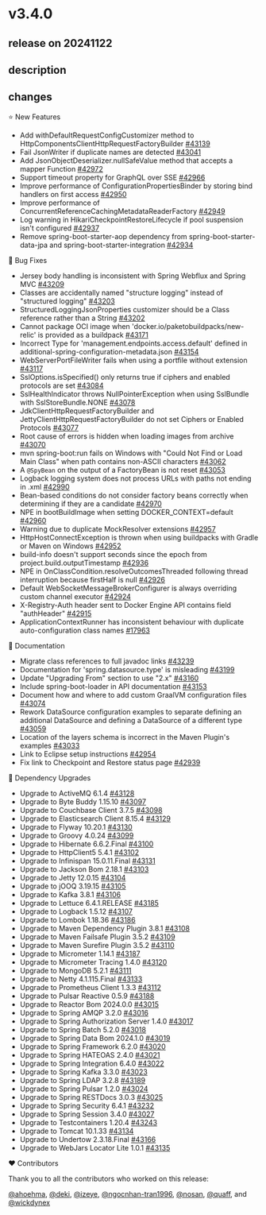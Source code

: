 # v3.4.0

## release on 20241122
## description
## changes
⭐ New Features

* Add withDefaultRequestConfigCustomizer method to HttpComponentsClientHttpRequestFactoryBuilder <a href="https://github.com/spring-projects/spring-boot/issues/43139" data-hovercard-type="issue" data-hovercard-url="/spring-projects/spring-boot/issues/43139/hovercard">#43139</a>
* Fail JsonWriter if duplicate names are detected <a href="https://github.com/spring-projects/spring-boot/issues/43041" data-hovercard-type="issue" data-hovercard-url="/spring-projects/spring-boot/issues/43041/hovercard">#43041</a>
* Add JsonObjectDeserializer.nullSafeValue method that accepts a mapper Function <a href="https://github.com/spring-projects/spring-boot/issues/42972" data-hovercard-type="issue" data-hovercard-url="/spring-projects/spring-boot/issues/42972/hovercard">#42972</a>
* Support timeout property for GraphQL over SSE <a href="https://github.com/spring-projects/spring-boot/pull/42966" data-hovercard-type="pull_request" data-hovercard-url="/spring-projects/spring-boot/pull/42966/hovercard">#42966</a>
* Improve performance of ConfigurationPropertiesBinder by storing bind handlers on first access <a href="https://github.com/spring-projects/spring-boot/issues/42950" data-hovercard-type="issue" data-hovercard-url="/spring-projects/spring-boot/issues/42950/hovercard">#42950</a>
* Improve performance of ConcurrentReferenceCachingMetadataReaderFactory <a href="https://github.com/spring-projects/spring-boot/issues/42949" data-hovercard-type="issue" data-hovercard-url="/spring-projects/spring-boot/issues/42949/hovercard">#42949</a>
* Log warning in HikariCheckpointRestoreLifecycle if pool suspension isn't configured <a href="https://github.com/spring-projects/spring-boot/pull/42937" data-hovercard-type="pull_request" data-hovercard-url="/spring-projects/spring-boot/pull/42937/hovercard">#42937</a>
* Remove spring-boot-starter-aop dependency from spring-boot-starter-data-jpa and spring-boot-starter-integration <a href="https://github.com/spring-projects/spring-boot/issues/42934" data-hovercard-type="issue" data-hovercard-url="/spring-projects/spring-boot/issues/42934/hovercard">#42934</a>

🐞 Bug Fixes

* Jersey body handling is inconsistent with Spring Webflux and Spring MVC <a href="https://github.com/spring-projects/spring-boot/issues/43209" data-hovercard-type="issue" data-hovercard-url="/spring-projects/spring-boot/issues/43209/hovercard">#43209</a>
* Classes are accidentally named "structure logging" instead of "structured logging" <a href="https://github.com/spring-projects/spring-boot/pull/43203" data-hovercard-type="pull_request" data-hovercard-url="/spring-projects/spring-boot/pull/43203/hovercard">#43203</a>
* StructuredLoggingJsonProperties customizer should be a Class reference rather than a String <a href="https://github.com/spring-projects/spring-boot/issues/43202" data-hovercard-type="issue" data-hovercard-url="/spring-projects/spring-boot/issues/43202/hovercard">#43202</a>
* Cannot package OCI image when 'docker.io/paketobuildpacks/new-relic' is provided as a buildpack <a href="https://github.com/spring-projects/spring-boot/issues/43171" data-hovercard-type="issue" data-hovercard-url="/spring-projects/spring-boot/issues/43171/hovercard">#43171</a>
* Incorrect Type for 'management.endpoints.access.default' defined in additional-spring-configuration-metadata.json <a href="https://github.com/spring-projects/spring-boot/issues/43154" data-hovercard-type="issue" data-hovercard-url="/spring-projects/spring-boot/issues/43154/hovercard">#43154</a>
* WebServerPortFileWriter fails when using a portfile without extension <a href="https://github.com/spring-projects/spring-boot/issues/43117" data-hovercard-type="issue" data-hovercard-url="/spring-projects/spring-boot/issues/43117/hovercard">#43117</a>
* SslOptions.isSpecified() only returns true if ciphers and enabled protocols are set <a href="https://github.com/spring-projects/spring-boot/issues/43084" data-hovercard-type="issue" data-hovercard-url="/spring-projects/spring-boot/issues/43084/hovercard">#43084</a>
* SslHealthIndicator throws NullPointerException when using SslBundle with SslStoreBundle.NONE <a href="https://github.com/spring-projects/spring-boot/issues/43078" data-hovercard-type="issue" data-hovercard-url="/spring-projects/spring-boot/issues/43078/hovercard">#43078</a>
* JdkClientHttpRequestFactoryBuilder and JettyClientHttpRequestFactoryBuilder do not set Ciphers or Enabled Protocols <a href="https://github.com/spring-projects/spring-boot/issues/43077" data-hovercard-type="issue" data-hovercard-url="/spring-projects/spring-boot/issues/43077/hovercard">#43077</a>
* Root cause of errors is hidden when loading images from archive <a href="https://github.com/spring-projects/spring-boot/issues/43070" data-hovercard-type="issue" data-hovercard-url="/spring-projects/spring-boot/issues/43070/hovercard">#43070</a>
* mvn spring-boot:run fails on Windows with "Could Not Find or Load Main Class" when path contains non-ASCII characters <a href="https://github.com/spring-projects/spring-boot/issues/43062" data-hovercard-type="issue" data-hovercard-url="/spring-projects/spring-boot/issues/43062/hovercard">#43062</a>
* A <code>@SpyBean</code> on the output of a FactoryBean is not reset <a href="https://github.com/spring-projects/spring-boot/issues/43053" data-hovercard-type="issue" data-hovercard-url="/spring-projects/spring-boot/issues/43053/hovercard">#43053</a>
* Logback logging system does not process URLs with paths not ending in .xml <a href="https://github.com/spring-projects/spring-boot/issues/42990" data-hovercard-type="issue" data-hovercard-url="/spring-projects/spring-boot/issues/42990/hovercard">#42990</a>
* Bean-based conditions do not consider factory beans correctly when determining if they are a candidate <a href="https://github.com/spring-projects/spring-boot/issues/42970" data-hovercard-type="issue" data-hovercard-url="/spring-projects/spring-boot/issues/42970/hovercard">#42970</a>
* NPE in bootBuildImage when setting DOCKER_CONTEXT=default <a href="https://github.com/spring-projects/spring-boot/issues/42960" data-hovercard-type="issue" data-hovercard-url="/spring-projects/spring-boot/issues/42960/hovercard">#42960</a>
* Warning due to duplicate MockResolver extensions <a href="https://github.com/spring-projects/spring-boot/issues/42957" data-hovercard-type="issue" data-hovercard-url="/spring-projects/spring-boot/issues/42957/hovercard">#42957</a>
* HttpHostConnectException is thrown when using buildpacks with Gradle or Maven on Windows <a href="https://github.com/spring-projects/spring-boot/issues/42952" data-hovercard-type="issue" data-hovercard-url="/spring-projects/spring-boot/issues/42952/hovercard">#42952</a>
* build-info doesn't support seconds since the epoch from project.build.outputTimestamp <a href="https://github.com/spring-projects/spring-boot/issues/42936" data-hovercard-type="issue" data-hovercard-url="/spring-projects/spring-boot/issues/42936/hovercard">#42936</a>
* NPE in OnClassCondition.resolveOutcomesThreaded following thread interruption because firstHalf is null <a href="https://github.com/spring-projects/spring-boot/issues/42926" data-hovercard-type="issue" data-hovercard-url="/spring-projects/spring-boot/issues/42926/hovercard">#42926</a>
* Default WebSocketMessageBrokerConfigurer is always overriding custom channel executor <a href="https://github.com/spring-projects/spring-boot/issues/42924" data-hovercard-type="issue" data-hovercard-url="/spring-projects/spring-boot/issues/42924/hovercard">#42924</a>
* X-Registry-Auth header sent to Docker Engine API contains field "authHeader" <a href="https://github.com/spring-projects/spring-boot/issues/42915" data-hovercard-type="issue" data-hovercard-url="/spring-projects/spring-boot/issues/42915/hovercard">#42915</a>
* ApplicationContextRunner has inconsistent behaviour with duplicate auto-configuration class names <a href="https://github.com/spring-projects/spring-boot/issues/17963" data-hovercard-type="issue" data-hovercard-url="/spring-projects/spring-boot/issues/17963/hovercard">#17963</a>

📔 Documentation

* Migrate class references to full javadoc links <a href="https://github.com/spring-projects/spring-boot/issues/43239" data-hovercard-type="issue" data-hovercard-url="/spring-projects/spring-boot/issues/43239/hovercard">#43239</a>
* Documentation for 'spring.datasource.type' is misleading <a href="https://github.com/spring-projects/spring-boot/issues/43199" data-hovercard-type="issue" data-hovercard-url="/spring-projects/spring-boot/issues/43199/hovercard">#43199</a>
* Update "Upgrading From" section to use "2.x" <a href="https://github.com/spring-projects/spring-boot/issues/43160" data-hovercard-type="issue" data-hovercard-url="/spring-projects/spring-boot/issues/43160/hovercard">#43160</a>
* Include spring-boot-loader in API documentation <a href="https://github.com/spring-projects/spring-boot/issues/43153" data-hovercard-type="issue" data-hovercard-url="/spring-projects/spring-boot/issues/43153/hovercard">#43153</a>
* Document how and where to add custom GraalVM configuration files <a href="https://github.com/spring-projects/spring-boot/issues/43074" data-hovercard-type="issue" data-hovercard-url="/spring-projects/spring-boot/issues/43074/hovercard">#43074</a>
* Rework DataSource configuration examples to separate defining an additional DataSource and defining a DataSource of a different type <a href="https://github.com/spring-projects/spring-boot/issues/43059" data-hovercard-type="issue" data-hovercard-url="/spring-projects/spring-boot/issues/43059/hovercard">#43059</a>
* Location of the layers schema is incorrect in the Maven Plugin's examples <a href="https://github.com/spring-projects/spring-boot/issues/43033" data-hovercard-type="issue" data-hovercard-url="/spring-projects/spring-boot/issues/43033/hovercard">#43033</a>
* Link to Eclipse setup instructions <a href="https://github.com/spring-projects/spring-boot/issues/42954" data-hovercard-type="issue" data-hovercard-url="/spring-projects/spring-boot/issues/42954/hovercard">#42954</a>
* Fix link to Checkpoint and Restore status page <a href="https://github.com/spring-projects/spring-boot/issues/42939" data-hovercard-type="issue" data-hovercard-url="/spring-projects/spring-boot/issues/42939/hovercard">#42939</a>

🔨 Dependency Upgrades

* Upgrade to ActiveMQ 6.1.4 <a href="https://github.com/spring-projects/spring-boot/issues/43128" data-hovercard-type="issue" data-hovercard-url="/spring-projects/spring-boot/issues/43128/hovercard">#43128</a>
* Upgrade to Byte Buddy 1.15.10 <a href="https://github.com/spring-projects/spring-boot/issues/43097" data-hovercard-type="issue" data-hovercard-url="/spring-projects/spring-boot/issues/43097/hovercard">#43097</a>
* Upgrade to Couchbase Client 3.7.5 <a href="https://github.com/spring-projects/spring-boot/issues/43098" data-hovercard-type="issue" data-hovercard-url="/spring-projects/spring-boot/issues/43098/hovercard">#43098</a>
* Upgrade to Elasticsearch Client 8.15.4 <a href="https://github.com/spring-projects/spring-boot/issues/43129" data-hovercard-type="issue" data-hovercard-url="/spring-projects/spring-boot/issues/43129/hovercard">#43129</a>
* Upgrade to Flyway 10.20.1 <a href="https://github.com/spring-projects/spring-boot/issues/43130" data-hovercard-type="issue" data-hovercard-url="/spring-projects/spring-boot/issues/43130/hovercard">#43130</a>
* Upgrade to Groovy 4.0.24 <a href="https://github.com/spring-projects/spring-boot/issues/43099" data-hovercard-type="issue" data-hovercard-url="/spring-projects/spring-boot/issues/43099/hovercard">#43099</a>
* Upgrade to Hibernate 6.6.2.Final <a href="https://github.com/spring-projects/spring-boot/issues/43100" data-hovercard-type="issue" data-hovercard-url="/spring-projects/spring-boot/issues/43100/hovercard">#43100</a>
* Upgrade to HttpClient5 5.4.1 <a href="https://github.com/spring-projects/spring-boot/issues/43102" data-hovercard-type="issue" data-hovercard-url="/spring-projects/spring-boot/issues/43102/hovercard">#43102</a>
* Upgrade to Infinispan 15.0.11.Final <a href="https://github.com/spring-projects/spring-boot/issues/43131" data-hovercard-type="issue" data-hovercard-url="/spring-projects/spring-boot/issues/43131/hovercard">#43131</a>
* Upgrade to Jackson Bom 2.18.1 <a href="https://github.com/spring-projects/spring-boot/issues/43103" data-hovercard-type="issue" data-hovercard-url="/spring-projects/spring-boot/issues/43103/hovercard">#43103</a>
* Upgrade to Jetty 12.0.15 <a href="https://github.com/spring-projects/spring-boot/issues/43104" data-hovercard-type="issue" data-hovercard-url="/spring-projects/spring-boot/issues/43104/hovercard">#43104</a>
* Upgrade to jOOQ 3.19.15 <a href="https://github.com/spring-projects/spring-boot/issues/43105" data-hovercard-type="issue" data-hovercard-url="/spring-projects/spring-boot/issues/43105/hovercard">#43105</a>
* Upgrade to Kafka 3.8.1 <a href="https://github.com/spring-projects/spring-boot/issues/43106" data-hovercard-type="issue" data-hovercard-url="/spring-projects/spring-boot/issues/43106/hovercard">#43106</a>
* Upgrade to Lettuce 6.4.1.RELEASE <a href="https://github.com/spring-projects/spring-boot/issues/43185" data-hovercard-type="issue" data-hovercard-url="/spring-projects/spring-boot/issues/43185/hovercard">#43185</a>
* Upgrade to Logback 1.5.12 <a href="https://github.com/spring-projects/spring-boot/issues/43107" data-hovercard-type="issue" data-hovercard-url="/spring-projects/spring-boot/issues/43107/hovercard">#43107</a>
* Upgrade to Lombok 1.18.36 <a href="https://github.com/spring-projects/spring-boot/issues/43186" data-hovercard-type="issue" data-hovercard-url="/spring-projects/spring-boot/issues/43186/hovercard">#43186</a>
* Upgrade to Maven Dependency Plugin 3.8.1 <a href="https://github.com/spring-projects/spring-boot/issues/43108" data-hovercard-type="issue" data-hovercard-url="/spring-projects/spring-boot/issues/43108/hovercard">#43108</a>
* Upgrade to Maven Failsafe Plugin 3.5.2 <a href="https://github.com/spring-projects/spring-boot/issues/43109" data-hovercard-type="issue" data-hovercard-url="/spring-projects/spring-boot/issues/43109/hovercard">#43109</a>
* Upgrade to Maven Surefire Plugin 3.5.2 <a href="https://github.com/spring-projects/spring-boot/issues/43110" data-hovercard-type="issue" data-hovercard-url="/spring-projects/spring-boot/issues/43110/hovercard">#43110</a>
* Upgrade to Micrometer 1.14.1 <a href="https://github.com/spring-projects/spring-boot/issues/43187" data-hovercard-type="issue" data-hovercard-url="/spring-projects/spring-boot/issues/43187/hovercard">#43187</a>
* Upgrade to Micrometer Tracing 1.4.0 <a href="https://github.com/spring-projects/spring-boot/issues/43120" data-hovercard-type="issue" data-hovercard-url="/spring-projects/spring-boot/issues/43120/hovercard">#43120</a>
* Upgrade to MongoDB 5.2.1 <a href="https://github.com/spring-projects/spring-boot/issues/43111" data-hovercard-type="issue" data-hovercard-url="/spring-projects/spring-boot/issues/43111/hovercard">#43111</a>
* Upgrade to Netty 4.1.115.Final <a href="https://github.com/spring-projects/spring-boot/issues/43133" data-hovercard-type="issue" data-hovercard-url="/spring-projects/spring-boot/issues/43133/hovercard">#43133</a>
* Upgrade to Prometheus Client 1.3.3 <a href="https://github.com/spring-projects/spring-boot/issues/43112" data-hovercard-type="issue" data-hovercard-url="/spring-projects/spring-boot/issues/43112/hovercard">#43112</a>
* Upgrade to Pulsar Reactive 0.5.9 <a href="https://github.com/spring-projects/spring-boot/issues/43188" data-hovercard-type="issue" data-hovercard-url="/spring-projects/spring-boot/issues/43188/hovercard">#43188</a>
* Upgrade to Reactor Bom 2024.0.0 <a href="https://github.com/spring-projects/spring-boot/issues/43015" data-hovercard-type="issue" data-hovercard-url="/spring-projects/spring-boot/issues/43015/hovercard">#43015</a>
* Upgrade to Spring AMQP 3.2.0 <a href="https://github.com/spring-projects/spring-boot/issues/43016" data-hovercard-type="issue" data-hovercard-url="/spring-projects/spring-boot/issues/43016/hovercard">#43016</a>
* Upgrade to Spring Authorization Server 1.4.0 <a href="https://github.com/spring-projects/spring-boot/issues/43017" data-hovercard-type="issue" data-hovercard-url="/spring-projects/spring-boot/issues/43017/hovercard">#43017</a>
* Upgrade to Spring Batch 5.2.0 <a href="https://github.com/spring-projects/spring-boot/issues/43018" data-hovercard-type="issue" data-hovercard-url="/spring-projects/spring-boot/issues/43018/hovercard">#43018</a>
* Upgrade to Spring Data Bom 2024.1.0 <a href="https://github.com/spring-projects/spring-boot/issues/43019" data-hovercard-type="issue" data-hovercard-url="/spring-projects/spring-boot/issues/43019/hovercard">#43019</a>
* Upgrade to Spring Framework 6.2.0 <a href="https://github.com/spring-projects/spring-boot/issues/43020" data-hovercard-type="issue" data-hovercard-url="/spring-projects/spring-boot/issues/43020/hovercard">#43020</a>
* Upgrade to Spring HATEOAS 2.4.0 <a href="https://github.com/spring-projects/spring-boot/issues/43021" data-hovercard-type="issue" data-hovercard-url="/spring-projects/spring-boot/issues/43021/hovercard">#43021</a>
* Upgrade to Spring Integration 6.4.0 <a href="https://github.com/spring-projects/spring-boot/issues/43022" data-hovercard-type="issue" data-hovercard-url="/spring-projects/spring-boot/issues/43022/hovercard">#43022</a>
* Upgrade to Spring Kafka 3.3.0 <a href="https://github.com/spring-projects/spring-boot/issues/43023" data-hovercard-type="issue" data-hovercard-url="/spring-projects/spring-boot/issues/43023/hovercard">#43023</a>
* Upgrade to Spring LDAP 3.2.8 <a href="https://github.com/spring-projects/spring-boot/issues/43189" data-hovercard-type="issue" data-hovercard-url="/spring-projects/spring-boot/issues/43189/hovercard">#43189</a>
* Upgrade to Spring Pulsar 1.2.0 <a href="https://github.com/spring-projects/spring-boot/issues/43024" data-hovercard-type="issue" data-hovercard-url="/spring-projects/spring-boot/issues/43024/hovercard">#43024</a>
* Upgrade to Spring RESTDocs 3.0.3 <a href="https://github.com/spring-projects/spring-boot/issues/43025" data-hovercard-type="issue" data-hovercard-url="/spring-projects/spring-boot/issues/43025/hovercard">#43025</a>
* Upgrade to Spring Security 6.4.1 <a href="https://github.com/spring-projects/spring-boot/issues/43232" data-hovercard-type="issue" data-hovercard-url="/spring-projects/spring-boot/issues/43232/hovercard">#43232</a>
* Upgrade to Spring Session 3.4.0 <a href="https://github.com/spring-projects/spring-boot/issues/43027" data-hovercard-type="issue" data-hovercard-url="/spring-projects/spring-boot/issues/43027/hovercard">#43027</a>
* Upgrade to Testcontainers 1.20.4 <a href="https://github.com/spring-projects/spring-boot/issues/43243" data-hovercard-type="issue" data-hovercard-url="/spring-projects/spring-boot/issues/43243/hovercard">#43243</a>
* Upgrade to Tomcat 10.1.33 <a href="https://github.com/spring-projects/spring-boot/issues/43134" data-hovercard-type="issue" data-hovercard-url="/spring-projects/spring-boot/issues/43134/hovercard">#43134</a>
* Upgrade to Undertow 2.3.18.Final <a href="https://github.com/spring-projects/spring-boot/issues/43166" data-hovercard-type="issue" data-hovercard-url="/spring-projects/spring-boot/issues/43166/hovercard">#43166</a>
* Upgrade to WebJars Locator Lite 1.0.1 <a href="https://github.com/spring-projects/spring-boot/issues/43135" data-hovercard-type="issue" data-hovercard-url="/spring-projects/spring-boot/issues/43135/hovercard">#43135</a>

❤️ Contributors

Thank you to all the contributors who worked on this release:

<a class="user-mention notranslate" data-hovercard-type="user" data-hovercard-url="/users/ahoehma/hovercard" data-octo-click="hovercard-link-click" data-octo-dimensions="link_type:self" href="https://github.com/ahoehma">@ahoehma</a>, <a class="user-mention notranslate" data-hovercard-type="user" data-hovercard-url="/users/deki/hovercard" data-octo-click="hovercard-link-click" data-octo-dimensions="link_type:self" href="https://github.com/deki">@deki</a>, <a class="user-mention notranslate" data-hovercard-type="user" data-hovercard-url="/users/izeye/hovercard" data-octo-click="hovercard-link-click" data-octo-dimensions="link_type:self" href="https://github.com/izeye">@izeye</a>, <a class="user-mention notranslate" data-hovercard-type="user" data-hovercard-url="/users/ngocnhan-tran1996/hovercard" data-octo-click="hovercard-link-click" data-octo-dimensions="link_type:self" href="https://github.com/ngocnhan-tran1996">@ngocnhan-tran1996</a>, <a class="user-mention notranslate" data-hovercard-type="user" data-hovercard-url="/users/nosan/hovercard" data-octo-click="hovercard-link-click" data-octo-dimensions="link_type:self" href="https://github.com/nosan">@nosan</a>, <a class="user-mention notranslate" data-hovercard-type="user" data-hovercard-url="/users/quaff/hovercard" data-octo-click="hovercard-link-click" data-octo-dimensions="link_type:self" href="https://github.com/quaff">@quaff</a>, and <a class="user-mention notranslate" data-hovercard-type="user" data-hovercard-url="/users/wickdynex/hovercard" data-octo-click="hovercard-link-click" data-octo-dimensions="link_type:self" href="https://github.com/wickdynex">@wickdynex</a>

